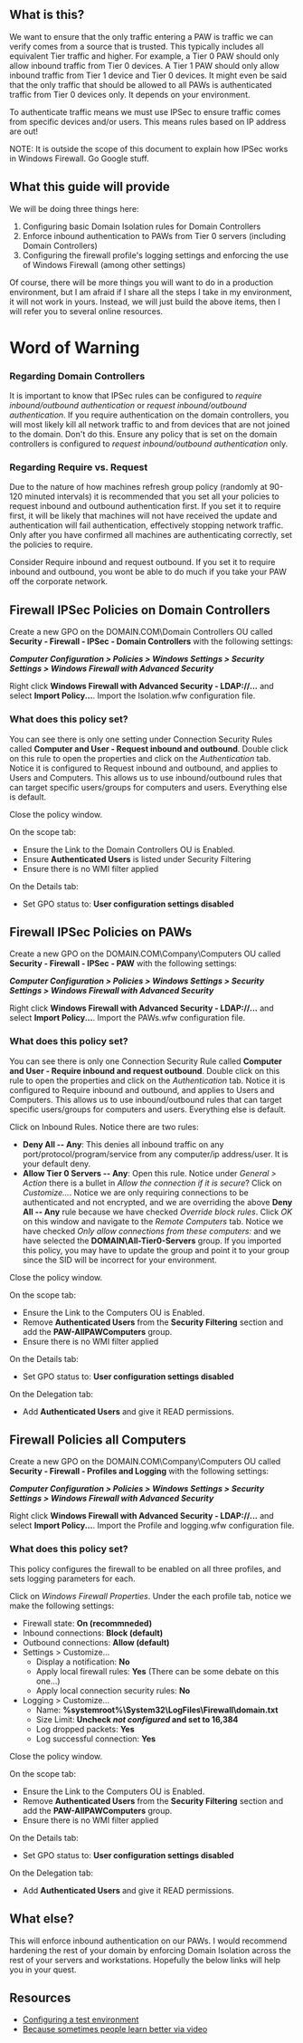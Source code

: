 ## What is this?
We want to ensure that the only traffic entering a PAW is traffic we can verify comes from a source that is trusted.  This typically includes all equivalent Tier traffic and higher.  For example, a Tier 0 PAW should only allow inbound traffic from Tier 0 devices.  A Tier 1 PAW should only allow inbound traffic from Tier 1 device and Tier 0 devices.  It might even be said that the only traffic that should be allowed to all PAWs is authenticated traffic from Tier 0 devices only.  It depends on your environment.

To authenticate traffic means we must use IPSec to ensure traffic comes from specific devices and/or users.  This means rules based on IP address are out!

NOTE: It is outside the scope of this document to explain how IPSec works in Windows Firewall.  Go Google stuff.

## What this guide will provide
We will be doing three things here:
1. Configuring basic Domain Isolation rules for Domain Controllers
2. Enforce inbound authentication to PAWs from Tier 0 servers (including Domain Controllers)
3. Configuring the firewall profile's logging settings and enforcing the use of Windows Firewall (among other settings)

Of course, there will be more things you will want to do in a production environment, but I am afraid if I share all the steps I take in my environment, it will not work in yours.  Instead, we will just build the above items, then I will refer you to several online resources.

# Word of Warning

### Regarding Domain Controllers
It is important to know that IPSec rules can be configured to *require inbound/outbound authentication* or *request inbound/outbound authentication*.  If you require authentication on the domain controllers, you will most likely kill all network traffic to and from devices that are not joined to the domain.  Don't do this.  Ensure any policy that is set on the domain controllers is configured to *request inbound/outbound authentication* only.

### Regarding Require vs. Request
Due to the nature of how machines refresh group policy (randomly at 90-120 minuted intervals) it is recommended that you set all your policies to request inbound and outbound authentication first.  If you set it to require first, it will be likely that machines will not have received the update and authentication will fail authentication, effectively stopping network traffic.  Only after you have confirmed all machines are authenticating correctly, set the policies to require.  

Consider Require inbound and request outbound.  If you set it to require inbound and outbound, you wont be able to do much if you take your PAW off the corporate network.

## Firewall IPSec Policies on Domain Controllers

Create a new GPO on the DOMAIN.COM\Domain Controllers OU called **Security - Firewall - IPSec - Domain Controllers** with the following settings:

***Computer Configuration > Policies > Windows Settings > Security Settings > Windows Firewall with Advanced Security***

Right click **Windows Firewall with Advanced Security - LDAP://...** and select **Import Policy...**.  Import the Isolation.wfw configuration file.

### What does this policy set?  
You can see there is only one setting under Connection Security Rules called **Computer and User - Request inbound and outbound**.  Double click on this rule to open the properties and click on the *Authentication* tab.  Notice it is configured to Request inbound and outbound, and applies to Users and Computers.  This allows us to use inbound/outbound rules that can target specific users/groups for computers and users.  Everything else is default.

Close the policy window.

On the scope tab:
* Ensure the Link to the Domain Controllers OU is Enabled.
* Ensure **Authenticated Users** is listed under Security Filtering
* Ensure there is no WMI filter applied

On the Details tab:
* Set GPO status to: **User configuration settings disabled**

## Firewall IPSec Policies on PAWs
Create a new GPO on the DOMAIN.COM\Company\Computers OU called **Security - Firewall - IPSec - PAW** with the following settings:

***Computer Configuration > Policies > Windows Settings > Security Settings > Windows Firewall with Advanced Security***

Right click **Windows Firewall with Advanced Security - LDAP://...** and select **Import Policy...**.  Import the PAWs.wfw configuration file.

### What does this policy set?  
You can see there is only one Connection Security Rule called **Computer and User - Require inbound and request outbound**.  Double click on this rule to open the properties and click on the *Authentication* tab.  Notice it is configured to Require inbound and outbound, and applies to Users and Computers.  This allows us to use inbound/outbound rules that can target specific users/groups for computers and users.  Everything else is default.

Click on Inbound Rules.  Notice there are two rules:
* **Deny All -- Any**: This denies all inbound traffic on any port/protocol/program/service from any computer/ip address/user.  It is your default deny.
* **Allow Tier 0 Servers -- Any**: Open this rule. Notice under *General > Action* there is a bullet in *Allow the connection if it is secure*?  Click on *Customize...*.  Notice we are only requiring connections to be authenticated and not encrypted, and we are overriding the above **Deny All -- Any** rule because we have checked *Override block rules*.  Click *OK* on this window and navigate to the *Remote Computers* tab.  Notice we have checked *Only allow connections from these computers:* and we have selected the **DOMAIN\All-Tier0-Servers** group.  If you imported this policy, you may have to update the group and point it to your group since the SID will be incorrect for your environment.

Close the policy window.

On the scope tab:
* Ensure the Link to the Computers OU is Enabled.
* Remove **Authenticated Users** from the **Security Filtering** section and add the **PAW-AllPAWComputers** group.
* Ensure there is no WMI filter applied

On the Details tab:
* Set GPO status to: **User configuration settings disabled**

On the Delegation tab:
* Add **Authenticated Users** and give it READ permissions.

## Firewall Policies all Computers
Create a new GPO on the DOMAIN.COM\Company\Computers OU called **Security - Firewall - Profiles and Logging** with the following settings:

***Computer Configuration > Policies > Windows Settings > Security Settings > Windows Firewall with Advanced Security***

Right click **Windows Firewall with Advanced Security - LDAP://...** and select **Import Policy...**.  Import the Profile and logging.wfw configuration file.

### What does this policy set?
This policy configures the firewall to be enabled on all three profiles, and sets logging parameters for each.

Click on *Windows Firewall Properties*.  Under the each profile tab, notice we make the following settings:
* Firewall state: **On (recommneded)**
* Inbound connections: **Block (default)**
* Outbound connections: **Allow (default)**
* Settings > Customize... 
	* Display a notification: **No**
	* Apply local firewall rules: **Yes** (There can be some debate on this one...)
	* Apply local connection security rules: **No**
* Logging > Customize...
	* Name: **%systemroot%\System32\LogFiles\Firewall\domain.txt**
	* Size Limit: **Uncheck *not configured* and set to 16,384**
	* Log dropped packets: **Yes**
	* Log successful connection: **Yes**

Close the policy window.

On the scope tab:
* Ensure the Link to the Computers OU is Enabled.
* Remove **Authenticated Users** from the **Security Filtering** section and add the **PAW-AllPAWComputers** group.
* Ensure there is no WMI filter applied

On the Details tab:
* Set GPO status to: **User configuration settings disabled**

On the Delegation tab:
* Add **Authenticated Users** and give it READ permissions.

## What else?
This will enforce inbound authentication on our PAWs.  I would recommend hardening the rest of your domain by enforcing Domain Isolation across the rest of your servers and workstations.  Hopefully the below links will help you in your quest.

## Resources
* [Configuring a test environment](https://docs.microsoft.com/en-us/previous-versions/windows/it-pro/windows-server-2008-R2-and-2008/cc754522%28v%3dws.10%29)
* [Because sometimes people learn better via video](https://www.youtube.com/watch?v=taUdRQHfjMQ)